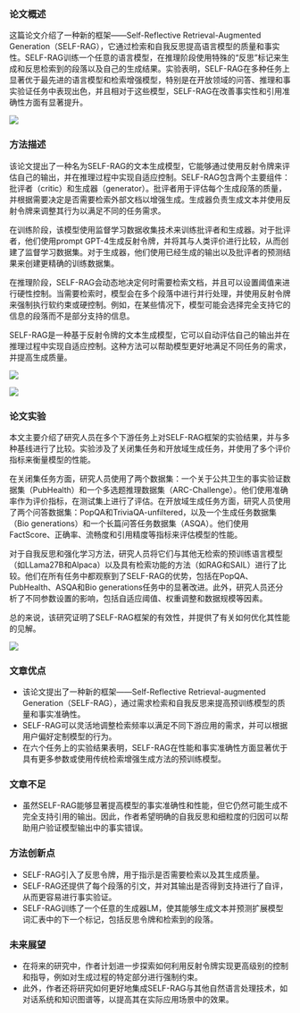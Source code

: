 ### 论文概述
这篇论文介绍了一种新的框架——Self-Reflective Retrieval-Augmented Generation（SELF-RAG），它通过检索和自我反思提高语言模型的质量和事实性。SELF-RAG训练一个任意的语言模型，在推理阶段使用特殊的“反思”标记来生成和反思检索到的段落以及自己的生成结果。实验表明，SELF-RAG在多种任务上显著优于最先进的语言模型和检索增强模型，特别是在开放领域的问答、推理和事实验证任务中表现出色，并且相对于这些模型，SELF-RAG在改善事实性和引用准确性方面有显著提升。

![](https://cdn.nlark.com/yuque/0/2023/png/406504/1699873797605-d83f3c2d-e586-4dea-a074-fd9991c9d808.png)

### 方法描述
该论文提出了一种名为SELF-RAG的文本生成模型，它能够通过使用反射令牌来评估自己的输出，并在推理过程中实现自适应控制。SELF-RAG包含两个主要组件：批评者（critic）和生成器（generator）。批评者用于评估每个生成段落的质量，并根据需要决定是否需要检索外部文档以增强生成。生成器负责生成文本并使用反射令牌来调整其行为以满足不同的任务需求。

在训练阶段，该模型使用监督学习数据收集技术来训练批评者和生成器。对于批评者，他们使用prompt GPT-4生成反射令牌，并将其与人类评价进行比较，从而创建了监督学习数据集。对于生成器，他们使用已经生成的输出以及批评者的预测结果来创建更精确的训练数据集。

在推理阶段，SELF-RAG会动态地决定何时需要检索文档，并且可以设置阈值来进行硬性控制。当需要检索时，模型会在多个段落中进行并行处理，并使用反射令牌来强制执行软约束或硬控制。例如，在某些情况下，模型可能会选择完全支持它的信息的段落而不是部分支持的信息。

SELF-RAG是一种基于反射令牌的文本生成模型，它可以自动评估自己的输出并在推理过程中实现自适应控制。这种方法可以帮助模型更好地满足不同任务的需求，并提高生成质量。

![](https://cdn.nlark.com/yuque/0/2023/png/406504/1699873822200-71e29d11-7ee5-4497-b8b9-6c0a8b45edfa.png)

![](https://cdn.nlark.com/yuque/0/2023/png/406504/1699873822200-884c8ef9-f588-448d-b5d9-6c88b6d3b14b.png)

### 论文实验
本文主要介绍了研究人员在多个下游任务上对SELF-RAG框架的实验结果，并与多种基线进行了比较。实验涉及了关闭集任务和开放域生成任务，并使用了多个评价指标来衡量模型的性能。

在关闭集任务方面，研究人员使用了两个数据集：一个关于公共卫生的事实验证数据集（PubHealth）和一个多选题推理数据集（ARC-Challenge）。他们使用准确率作为评价指标，在测试集上进行了评估。在开放域生成任务方面，研究人员使用了两个问答数据集：PopQA和TriviaQA-unfiltered，以及一个生成任务数据集（Bio generations）和一个长篇问答任务数据集（ASQA）。他们使用FactScore、正确率、流畅度和引用精度等指标来评估模型的性能。

对于自我反思和强化学习方法，研究人员将它们与其他无检索的预训练语言模型（如LLama27B和Alpaca）以及具有检索功能的方法（如RAG和SAIL）进行了比较。他们在所有任务中都观察到了SELF-RAG的优势，包括在PopQA、PubHealth、ASQA和Bio generations任务中的显著改进。此外，研究人员还分析了不同参数设置的影响，包括自适应阈值、权重调整和数据规模等因素。

总的来说，该研究证明了SELF-RAG框架的有效性，并提供了有关如何优化其性能的见解。

![](https://cdn.nlark.com/yuque/0/2023/png/406504/1699873843174-60363eaf-1228-48f9-bcce-3046906f4a31.png)

### 文章优点
+ 该论文提出了一种新的框架——Self-Reflective Retrieval-augmented Generation（SELF-RAG），通过需求检索和自我反思来提高预训练模型的质量和事实准确性。
+ SELF-RAG可以灵活地调整检索频率以满足不同下游应用的需求，并可以根据用户偏好定制模型的行为。
+ 在六个任务上的实验结果表明，SELF-RAG在性能和事实准确性方面显著优于具有更多参数或使用传统检索增强生成方法的预训练模型。

### 文章不足
+ 虽然SELF-RAG能够显著提高模型的事实准确性和性能，但它仍然可能生成不完全支持引用的输出。因此，作者希望明确的自我反思和细粒度的归因可以帮助用户验证模型输出中的事实错误。

### 方法创新点
+ SELF-RAG引入了反思令牌，用于指示是否需要检索以及其生成质量。
+ SELF-RAG还提供了每个段落的引文，并对其输出是否得到支持进行了自评，从而更容易进行事实验证。
+ SELF-RAG训练了一个任意的生成器LM，使其能够生成文本并预测扩展模型词汇表中的下一个标记，包括反思令牌和检索到的段落。

### 未来展望
+ 在将来的研究中，作者计划进一步探索如何利用反射令牌实现更高级别的控制和指导，例如对生成过程的特定部分进行强制约束。
+ 此外，作者还将研究如何更好地集成SELF-RAG与其他自然语言处理技术，如对话系统和知识图谱等，以提高其在实际应用场景中的效果。

